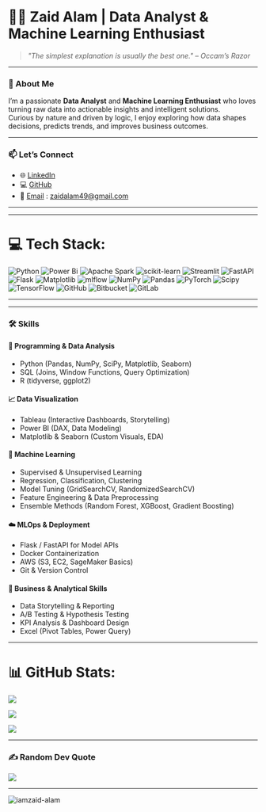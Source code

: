 # 👨‍💻 Zaid Alam | Data Analyst & Machine Learning Enthusiast

> *"The simplest explanation is usually the best one." – Occam’s Razor*

---

### 👋 About Me
I’m a passionate **Data Analyst** and **Machine Learning Enthusiast** who loves turning raw data into actionable insights and intelligent solutions.  
Curious by nature and driven by logic, I enjoy exploring how data shapes decisions, predicts trends, and improves business outcomes.

---


### 📫 Let’s Connect
- 🌐 [LinkedIn](https://www.linkedin.com/in/zaid-alam98/)  
- 💻 [GitHub](https://github.com/iamZaid-Alam)  
- 📧 [Email](mailto:zaidalam49@gmail.com) : zaidalam49@gmail.com

---

---


# 💻 Tech Stack:

![Python](https://img.shields.io/badge/python-3670A0?style=for-the-badge&logo=python&logoColor=ffdd54) ![Power Bi](https://img.shields.io/badge/power_bi-F2C811?style=for-the-badge&logo=powerbi&logoColor=black) ![Apache Spark](https://img.shields.io/badge/Apache%20Spark-FDEE21?style=for-the-badge&logo=apachespark&logoColor=black) ![scikit-learn](https://img.shields.io/badge/scikit--learn-%23F7931E.svg?style=for-the-badge&logo=scikit-learn&logoColor=white) ![Streamlit](https://img.shields.io/badge/Streamlit-%23FE4B4B.svg?style=for-the-badge&logo=streamlit&logoColor=white) ![FastAPI](https://img.shields.io/badge/FastAPI-005571?style=for-the-badge&logo=fastapi) ![Flask](https://img.shields.io/badge/flask-%23000.svg?style=for-the-badge&logo=flask&logoColor=white) ![Matplotlib](https://img.shields.io/badge/Matplotlib-%23ffffff.svg?style=for-the-badge&logo=Matplotlib&logoColor=black) ![mlflow](https://img.shields.io/badge/mlflow-%23d9ead3.svg?style=for-the-badge&logo=numpy&logoColor=blue) ![NumPy](https://img.shields.io/badge/numpy-%23013243.svg?style=for-the-badge&logo=numpy&logoColor=white) ![Pandas](https://img.shields.io/badge/pandas-%23150458.svg?style=for-the-badge&logo=pandas&logoColor=white) ![PyTorch](https://img.shields.io/badge/PyTorch-%23EE4C2C.svg?style=for-the-badge&logo=PyTorch&logoColor=white) ![Scipy](https://img.shields.io/badge/SciPy-%230C55A5.svg?style=for-the-badge&logo=scipy&logoColor=%white) ![TensorFlow](https://img.shields.io/badge/TensorFlow-%23FF6F00.svg?style=for-the-badge&logo=TensorFlow&logoColor=white) ![GitHub](https://img.shields.io/badge/github-%23121011.svg?style=for-the-badge&logo=github&logoColor=white) ![Bitbucket](https://img.shields.io/badge/bitbucket-%230047B3.svg?style=for-the-badge&logo=bitbucket&logoColor=white) ![GitLab](https://img.shields.io/badge/gitlab-%23181717.svg?style=for-the-badge&logo=gitlab&logoColor=white)

---


---

### 🛠️ Skills

#### 🧩 Programming & Data Analysis
- Python (Pandas, NumPy, SciPy, Matplotlib, Seaborn)
- SQL (Joins, Window Functions, Query Optimization)
- R (tidyverse, ggplot2)

#### 📈 Data Visualization
- Tableau (Interactive Dashboards, Storytelling)
- Power BI (DAX, Data Modeling)
- Matplotlib & Seaborn (Custom Visuals, EDA)

#### 🤖 Machine Learning
- Supervised & Unsupervised Learning  
- Regression, Classification, Clustering  
- Model Tuning (GridSearchCV, RandomizedSearchCV)
- Feature Engineering & Data Preprocessing  
- Ensemble Methods (Random Forest, XGBoost, Gradient Boosting)

#### ☁️ MLOps & Deployment
- Flask / FastAPI for Model APIs  
- Docker Containerization  
- AWS (S3, EC2, SageMaker Basics)
- Git & Version Control

#### 🧮 Business & Analytical Skills
- Data Storytelling & Reporting  
- A/B Testing & Hypothesis Testing  
- KPI Analysis & Dashboard Design  
- Excel (Pivot Tables, Power Query)


---

# 📊 GitHub Stats:

![](https://github-readme-stats.vercel.app/api?username=iamZaid-Alam&theme=cobalt&hide_border=false&include_all_commits=false&count_private=false)<br/>


![](https://nirzak-streak-stats.vercel.app/?user=iamZaid-Alam&theme=cobalt&hide_border=false)<br/>


![](https://github-readme-stats.vercel.app/api/top-langs/?username=iamZaid-Alam&theme=cobalt&hide_border=false&include_all_commits=false&count_private=false&layout=compact)


---


### ✍️ Random Dev Quote

![](https://quotes-github-readme.vercel.app/api?type=horizontal&theme=radical)

---

<p align="left"> <img src="https://komarev.com/ghpvc/?username=iamzaid-alam&label=Profile%20views&color=0e75b6&style=flat" alt="iamzaid-alam" /> </p>

